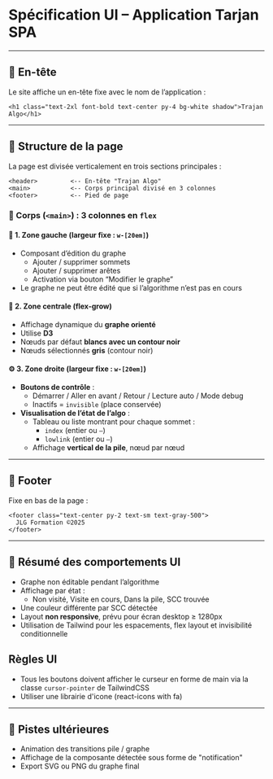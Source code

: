 # Spécification UI – Application Tarjan SPA

---

## 🧩 En-tête

Le site affiche un en-tête fixe avec le nom de l’application :

```
<h1 class="text-2xl font-bold text-center py-4 bg-white shadow">Trajan Algo</h1>
```

---

## 🧱 Structure de la page

La page est divisée verticalement en trois sections principales :

```
<header>         <-- En-tête "Trajan Algo"
<main>           <-- Corps principal divisé en 3 colonnes
<footer>         <-- Pied de page
```

### 📐 Corps (`<main>`) : 3 colonnes en `flex`

#### 🧭 1. Zone gauche (largeur fixe : `w-[20em]`)

- Composant d’édition du graphe
  - Ajouter / supprimer sommets
  - Ajouter / supprimer arêtes
  - Activation via bouton “Modifier le graphe”
- Le graphe ne peut être édité que si l’algorithme n’est pas en cours

#### 🔷 2. Zone centrale (flex-grow)

- Affichage dynamique du **graphe orienté**
- Utilise **D3**
- Nœuds par défaut **blancs avec un contour noir**
- Nœuds sélectionnés **gris** (contour noir)

#### ⚙️ 3. Zone droite (largeur fixe : `w-[20em]`)

- **Boutons de contrôle** :
  - Démarrer / Aller en avant / Retour / Lecture auto / Mode debug
  - Inactifs = `invisible` (place conservée)
- **Visualisation de l’état de l’algo** :
  - Tableau ou liste montrant pour chaque sommet :
    - `index` (entier ou `—`)
    - `lowlink` (entier ou `—`)
  - Affichage **vertical de la pile**, nœud par nœud

---

## 🎨 Footer

Fixe en bas de la page :

```
<footer class="text-center py-2 text-sm text-gray-500">
  JLG Formation ©2025
</footer>
```

---

## 🧪 Résumé des comportements UI

- Graphe non éditable pendant l’algorithme
- Affichage par état :
  - Non visité, Visite en cours, Dans la pile, SCC trouvée
- Une couleur différente par SCC détectée
- Layout **non responsive**, prévu pour écran desktop ≥ 1280px
- Utilisation de Tailwind pour les espacements, flex layout et invisibilité
  conditionnelle

## Règles UI

- Tous les boutons doivent afficher le curseur en forme de main via la classe
  `cursor-pointer` de TailwindCSS
- Utiliser une librairie d'icone (react-icons with fa)

---

## 🔮 Pistes ultérieures

- Animation des transitions pile / graphe
- Affichage de la composante détectée sous forme de "notification"
- Export SVG ou PNG du graphe final
